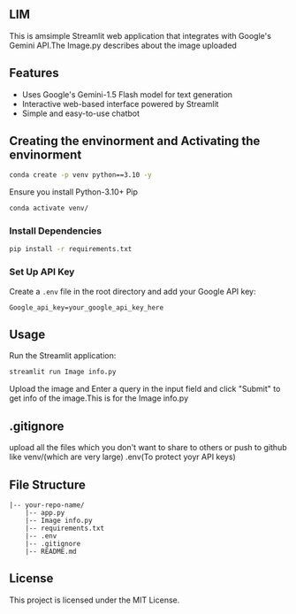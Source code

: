 ## LIM

This is amsimple Streamlit web application that integrates with Google's Gemini API.The Image.py describes about the image uploaded

## Features
- Uses Google's Gemini-1.5 Flash model for text generation
- Interactive web-based interface powered by Streamlit
- Simple and easy-to-use chatbot

## Creating the envinorment and Activating the envinorment
```bash
conda create -p venv python==3.10 -y
```

Ensure you install
Python-3.10+
Pip

```bash
conda activate venv/
```


### Install Dependencies
```bash
pip install -r requirements.txt
```

### Set Up API Key
Create a `.env` file in the root directory and add your Google API key:
```env
Google_api_key=your_google_api_key_here
```

## Usage
Run the Streamlit application:
```bash
streamlit run Image info.py
```

Upload the image and Enter a query in the input field and click "Submit" to get info of the image.This is for the Image info.py


## .gitignore
upload all the files which you don't want to share to others or push to github
like 
venv/(which are very large)
.env(To protect yoyr API keys)

## File Structure
```
|-- your-repo-name/
    |-- app.py
    |-- Image info.py
    |-- requirements.txt
    |-- .env
    |-- .gitignore
    |-- README.md
```

## License
This project is licensed under the MIT License.



